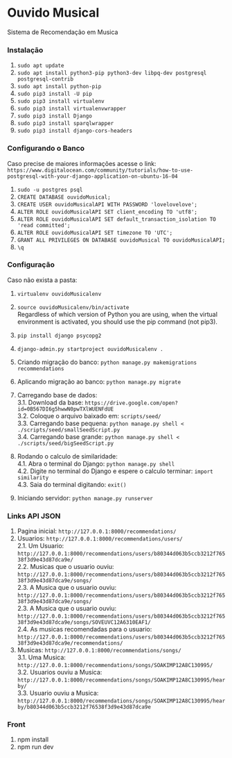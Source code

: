 # Ouvido Musical  
Sistema de Recomendação em Musica  

### Instalação  
1. `sudo apt update`  
2. `sudo apt install python3-pip python3-dev libpq-dev postgresql postgresql-contrib`  
3. `sudo apt install python-pip`  
4. `sudo pip3 install -U pip`  
5. `sudo pip3 install virtualenv`  
6. `sudo pip3 install virtualenvwrapper`    
7. `sudo pip3 install Django`    
8. `sudo pip3 install sparqlwrapper`  
9. `sudo pip3 install django-cors-headers`  

### Configurando o Banco  
Caso precise de maiores informações acesse o link:   `https://www.digitalocean.com/community/tutorials/how-to-use-postgresql-with-your-django-application-on-ubuntu-16-04`  
1. `sudo -u postgres psql`  
2. `CREATE DATABASE ouvidoMusical;`  
3. `CREATE USER ouvidoMusicalAPI WITH PASSWORD 'lovelovelove';`  
4. `ALTER ROLE ouvidoMusicalAPI SET client_encoding TO 'utf8';`  
5. `ALTER ROLE ouvidoMusicalAPI SET default_transaction_isolation TO 'read committed';`  
6. `ALTER ROLE ouvidoMusicalAPI SET timezone TO 'UTC';`  
7. `GRANT ALL PRIVILEGES ON DATABASE ouvidoMusical TO ouvidoMusicalAPI;`  
8. `\q`  

### Configuração  

Caso não exista a pasta:  
1. `virtualenv ouvidoMusicalenv`  
2. `source ouvidoMusicalenv/bin/activate`  
Regardless of which version of Python you are using, when the virtual environment is activated, you should use the pip command (not pip3).  
3. `pip install django psycopg2`  
4. `django-admin.py startproject ouvidoMusicalenv .`  

1. Criando migração do banco: `python manage.py makemigrations recommendations`  
2. Aplicando migração ao banco: `python manage.py migrate`  
3. Carregando base de dados:  
  3.1. Download da base: `https://drive.google.com/open?id=0B567DI6g5hwwN0pwTXlWUENFdUE`  
  3.2. Coloque o arquivo baixado em: `scripts/seed/`  
  3.3. Carregando base pequena: `python manage.py shell < ./scripts/seed/smallSeedScript.py`  
  3.4. Carregando base grande: `python manage.py shell < ./scripts/seed/bigSeedScript.py`  
4. Rodando o calculo de similaridade:  
  4.1. Abra o terminal do Django: `python manage.py shell`  
  4.2. Digite no terminal do Django e espere o calculo terminar: `import similarity`  
  4.3. Saia do terminal digitando: `exit()`  
5. Iniciando servidor: `python manage.py runserver`  


### Links API JSON  
1. Pagina inicial: `http://127.0.0.1:8000/recommendations/`  
2. Usuarios: `http://127.0.0.1:8000/recommendations/users/`  
  2.1. Um Usuario: `http://127.0.0.1:8000/recommendations/users/b80344d063b5ccb3212f76538f3d9e43d87dca9e/`  
  2.2. Musicas que o usuario ouviu:   `http://127.0.0.1:8000/recommendations/users/b80344d063b5ccb3212f76538f3d9e43d87dca9e/songs/`  
  2.3. A Musica que o usuario ouviu:   `http://127.0.0.1:8000/recommendations/users/b80344d063b5ccb3212f76538f3d9e43d87dca9e/songs/`  
  2.3. A Musica que o usuario ouviu:   `http://127.0.0.1:8000/recommendations/users/b80344d063b5ccb3212f76538f3d9e43d87dca9e/songs/SOVEUVC12A6310EAF1/`  
  2.4. As musicas recomendadas para o usuario:   `http://127.0.0.1:8000/recommendations/users/b80344d063b5ccb3212f76538f3d9e43d87dca9e/recommendations/`  
3. Musicas: `http://127.0.0.1:8000/recommendations/songs/`  
  3.1. Uma Musica: `http://127.0.0.1:8000/recommendations/songs/SOAKIMP12A8C130995/`  
  3.2. Usuarios ouviu a Musica: `http://127.0.0.1:8000/recommendations/songs/SOAKIMP12A8C130995/hearby/`  
  3.3. Usuario ouviu a Musica:   `http://127.0.0.1:8000/recommendations/songs/SOAKIMP12A8C130995/hearby/b80344d063b5ccb3212f76538f3d9e43d87dca9e`  

### Front
1. npm install
2. npm run dev
